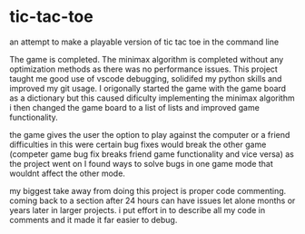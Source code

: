 # tic-tac-toe
an attempt to make a playable version of tic tac toe in the command line

The game is completed. The minimax algorithm is completed without any optimization methods as there was no performance issues.
This project taught me good use of vscode debugging, solidifed my python skills and improved my git usage.
I origonally started the game with the game board as a dictionary but this caused dificulty implementing the minimax algorithm
i then changed the game board to a list of lists and improved game functionality.

the game gives the user the option to play against the computer or a friend
difficulties in this were certain bug fixes would break the other game (competer game bug fix breaks friend game functionality and vice versa) as the project went on I found ways to solve bugs in one game mode that wouldnt affect the other mode.

my biggest take away from doing this project is proper code commenting. coming back to a section after 24 hours can have issues let alone months or years later in larger projects. i put effort in to describe all my code in comments and it made it far easier to debug.
